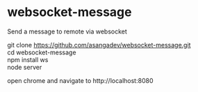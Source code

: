 # websocket-message
Send a message to remote via websocket

git clone https://github.com/asangadev/websocket-message.git <br/>
cd websocket-message <br/>
npm install ws <br/>
node server <br/> 

open chrome and navigate to http://localhost:8080
